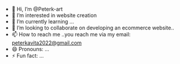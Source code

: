 - 👋 Hi, I’m @Peterk-art
- 👀 I’m interested in website creation
- 🌱 I’m currently learning ...
- 💞️ I’m looking to collaborate on developing an ecommerce website..
- 📫 How to reach me ..you reach me via my email: peterkavita2022@gmail.com 
- 😄 Pronouns: ...
- ⚡ Fun fact: ...

<!---
Peterk-art/Peterk-art is a ✨ special ✨ repository because its `README.md` (this file) appears on your GitHub profile.
You can click the Preview link to take a look at your changes.
--->
